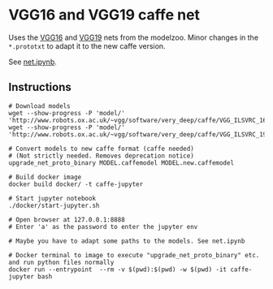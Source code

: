 # VGG16 and VGG19 caffe net

Uses the [VGG16](https://gist.github.com/ksimonyan/211839e770f7b538e2d8#file-readme-md) and [VGG19](https://gist.github.com/ksimonyan/3785162f95cd2d5fee77#file-readme-md) nets from the modelzoo. Minor changes in the `*.prototxt` to adapt it to the new caffe version.

See [net.ipynb](net.ipynb).

## Instructions
```shell
# Download models 
wget --show-progress -P 'model/' 'http://www.robots.ox.ac.uk/~vgg/software/very_deep/caffe/VGG_ILSVRC_16_layers.caffemodel'
wget --show-progress -P 'model/' 'http://www.robots.ox.ac.uk/~vgg/software/very_deep/caffe/VGG_ILSVRC_19_layers.caffemodel'

# Convert models to new caffe format (caffe needed)
# (Not strictly needed. Removes deprecation notice)
upgrade_net_proto_binary MODEL.caffemodel MODEL.new.caffemodel

# Build docker image
docker build docker/ -t caffe-jupyter

# Start jupyter notebook
./docker/start-jupyter.sh

# Open browser at 127.0.0.1:8888
# Enter 'a' as the password to enter the jupyter env

# Maybe you have to adapt some paths to the models. See net.ipynb

# Docker terminal to image to execute "upgrade_net_proto_binary" etc. and run python files normally
docker run --entrypoint  --rm -v $(pwd):$(pwd) -w $(pwd) -it caffe-jupyter bash
```
